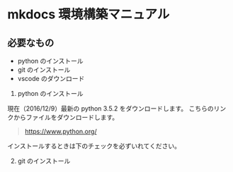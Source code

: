 # mkdocs 環境構築マニュアル

## 必要なもの

- python のインストール
- git のインストール
- vscode のダウンロード

1. python のインストール

現在（2016/12/9）最新の python 3.5.2 をダウンロードします。
こちらのリンクからファイルをダウンロードします。

> https://www.python.org/

インストールするときは下のチェックを必ずいれてください。

2. git のインストール
